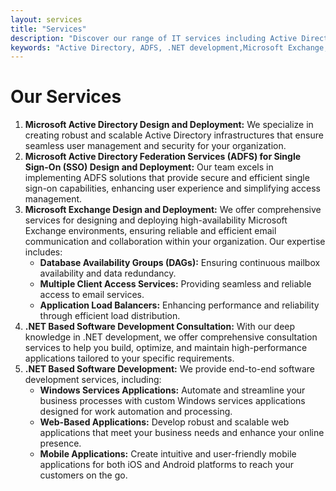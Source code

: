 ```yaml
---
layout: services
title: "Services"
description: "Discover our range of IT services including Active Directory deployment, ADFS integration, Microsoft Exchange deployment and .NET application development."
keywords: "Active Directory, ADFS, .NET development,Microsoft Exchange, IT services"
---
```


# Our Services 
1. **Microsoft Active Directory Design and Deployment:**  We specialize in creating robust and scalable Active Directory infrastructures that ensure seamless user management and security for your organization.
2. **Microsoft Active Directory Federation Services (ADFS) for Single Sign-On (SSO) Design and Deployment:**  Our team excels in implementing ADFS solutions that provide secure and efficient single sign-on capabilities, enhancing user experience and simplifying access management.
3. **Microsoft Exchange Design and Deployment:**  We offer comprehensive services for designing and deploying high-availability Microsoft Exchange environments, ensuring reliable and efficient email communication and collaboration within your organization. Our expertise includes:
   - **Database Availability Groups (DAGs):** Ensuring continuous mailbox availability and data redundancy.
   - **Multiple Client Access Services:** Providing seamless and reliable access to email services.
   - **Application Load Balancers:** Enhancing performance and reliability through efficient load distribution.
4. **.NET Based Software Development Consultation:**  With our deep knowledge in .NET development, we offer comprehensive consultation services to help you build, optimize, and maintain high-performance applications tailored to your specific requirements.
5. **.NET Based Software Development:** We provide end-to-end software development services, including:  
   - **Windows Services Applications:** Automate and streamline your business processes with custom Windows services applications designed for work automation and processing.
   - **Web-Based Applications:** Develop robust and scalable web applications that meet your business needs and enhance your online presence.
   - **Mobile Applications:** Create intuitive and user-friendly mobile applications for both iOS and Android platforms to reach your customers on the go.
